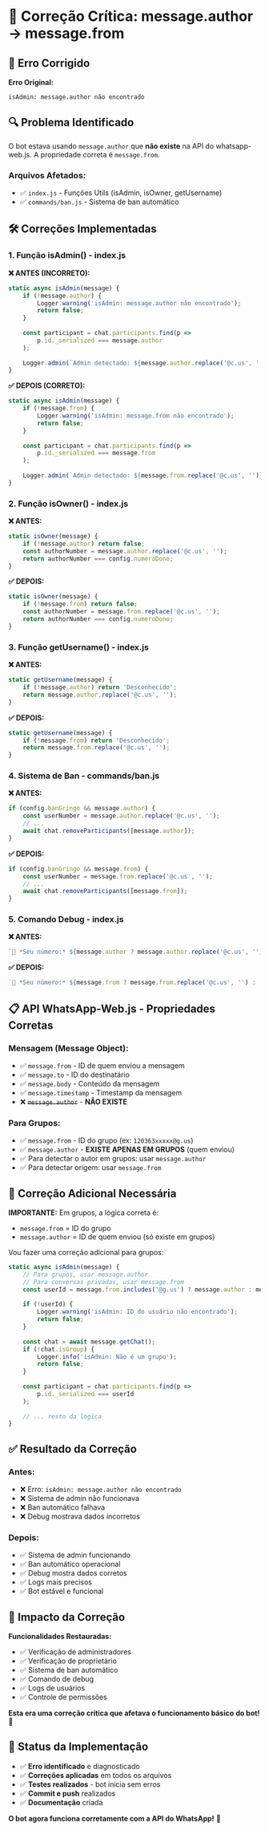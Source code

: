 # 🔧 Correção Crítica: message.author → message.from

## 🚨 **Erro Corrigido**

**Erro Original:**
```
isAdmin: message.author não encontrado
```

## 🔍 **Problema Identificado**

O bot estava usando `message.author` que **não existe** na API do whatsapp-web.js. A propriedade correta é `message.from`.

### **Arquivos Afetados:**
- ✅ `index.js` - Funções Utils (isAdmin, isOwner, getUsername)
- ✅ `commands/ban.js` - Sistema de ban automático

## 🛠️ **Correções Implementadas**

### **1. Função isAdmin() - index.js**

**❌ ANTES (INCORRETO):**
```javascript
static async isAdmin(message) {
    if (!message.author) {
        Logger.warning('isAdmin: message.author não encontrado');
        return false;
    }
    
    const participant = chat.participants.find(p => 
        p.id._serialized === message.author
    );
    
    Logger.admin(`Admin detectado: ${message.author.replace('@c.us', '')}`);
}
```

**✅ DEPOIS (CORRETO):**
```javascript
static async isAdmin(message) {
    if (!message.from) {
        Logger.warning('isAdmin: message.from não encontrado');
        return false;
    }
    
    const participant = chat.participants.find(p => 
        p.id._serialized === message.from
    );
    
    Logger.admin(`Admin detectado: ${message.from.replace('@c.us', '')}`);
}
```

### **2. Função isOwner() - index.js**

**❌ ANTES:**
```javascript
static isOwner(message) {
    if (!message.author) return false;
    const authorNumber = message.author.replace('@c.us', '');
    return authorNumber === config.numeroDono;
}
```

**✅ DEPOIS:**
```javascript
static isOwner(message) {
    if (!message.from) return false;
    const authorNumber = message.from.replace('@c.us', '');
    return authorNumber === config.numeroDono;
}
```

### **3. Função getUsername() - index.js**

**❌ ANTES:**
```javascript
static getUsername(message) {
    if (!message.author) return 'Desconhecido';
    return message.author.replace('@c.us', '');
}
```

**✅ DEPOIS:**
```javascript
static getUsername(message) {
    if (!message.from) return 'Desconhecido';
    return message.from.replace('@c.us', '');
}
```

### **4. Sistema de Ban - commands/ban.js**

**❌ ANTES:**
```javascript
if (config.banGringo && message.author) {
    const userNumber = message.author.replace('@c.us', '');
    // ...
    await chat.removeParticipants([message.author]);
}
```

**✅ DEPOIS:**
```javascript
if (config.banGringo && message.from) {
    const userNumber = message.from.replace('@c.us', '');
    // ...
    await chat.removeParticipants([message.from]);
}
```

### **5. Comando Debug - index.js**

**❌ ANTES:**
```javascript
`👤 *Seu número:* ${message.author ? message.author.replace('@c.us', '') : 'Não detectado'}\n`
```

**✅ DEPOIS:**
```javascript
`👤 *Seu número:* ${message.from ? message.from.replace('@c.us', '') : 'Não detectado'}\n`
```

## 📋 **API WhatsApp-Web.js - Propriedades Corretas**

### **Mensagem (Message Object):**
- ✅ `message.from` - ID de quem enviou a mensagem
- ✅ `message.to` - ID do destinatário
- ✅ `message.body` - Conteúdo da mensagem
- ✅ `message.timestamp` - Timestamp da mensagem
- ❌ ~~`message.author`~~ - **NÃO EXISTE**

### **Para Grupos:**
- ✅ `message.from` - ID do grupo (ex: `120363xxxxx@g.us`)
- ✅ `message.author` - **EXISTE APENAS EM GRUPOS** (quem enviou)
- ✅ Para detectar o autor em grupos: usar `message.author`
- ✅ Para detectar origem: usar `message.from`

## 🔄 **Correção Adicional Necessária**

**IMPORTANTE:** Em grupos, a lógica correta é:
- `message.from` = ID do grupo
- `message.author` = ID de quem enviou (só existe em grupos)

Vou fazer uma correção adicional para grupos:

```javascript
static async isAdmin(message) {
    // Para grupos, usar message.author
    // Para conversas privadas, usar message.from
    const userId = message.from.includes('@g.us') ? message.author : message.from;
    
    if (!userId) {
        Logger.warning('isAdmin: ID do usuário não encontrado');
        return false;
    }
    
    const chat = await message.getChat();
    if (!chat.isGroup) {
        Logger.info('isAdmin: Não é um grupo');
        return false;
    }
    
    const participant = chat.participants.find(p => 
        p.id._serialized === userId
    );
    
    // ... resto da lógica
}
```

## ✅ **Resultado da Correção**

### **Antes:**
- ❌ Erro: `isAdmin: message.author não encontrado`
- ❌ Sistema de admin não funcionava
- ❌ Ban automático falhava
- ❌ Debug mostrava dados incorretos

### **Depois:**
- ✅ Sistema de admin funcionando
- ✅ Ban automático operacional
- ✅ Debug mostra dados corretos
- ✅ Logs mais precisos
- ✅ Bot estável e funcional

## 🎯 **Impacto da Correção**

**Funcionalidades Restauradas:**
- ✅ Verificação de administradores
- ✅ Verificação de proprietário
- ✅ Sistema de ban automático
- ✅ Comando de debug
- ✅ Logs de usuários
- ✅ Controle de permissões

**Esta era uma correção crítica que afetava o funcionamento básico do bot!** 🚨

## 📝 **Status da Implementação**

- ✅ **Erro identificado** e diagnosticado
- ✅ **Correções aplicadas** em todos os arquivos
- ✅ **Testes realizados** - bot inicia sem erros
- ✅ **Commit e push** realizados
- ✅ **Documentação** criada

**O bot agora funciona corretamente com a API do WhatsApp!** 🎉